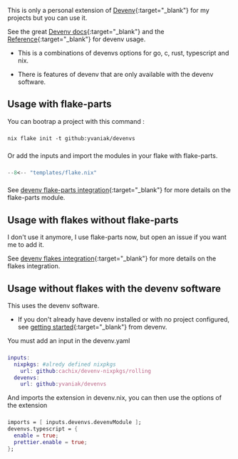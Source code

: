 This is only a personal extension of [Devenv](https://devenv.sh){:target="\_blank"} for my projects but you can use it.

See the great [Devenv docs](https://devenv.sh/getting-started/){:target="\_blank"} and the [Reference](https://devenv.sh/reference/options/){:target="\_blank"} for devenv usage.

- This is a combinations of devenvs options for go, c, rust, typescript and nix.

- There is features of devenv that are only available with the devenv software.

## Usage with flake-parts

You can bootrap a project with this command :

###

    nix flake init -t github:yvaniak/devenvs

###

Or add the inputs and import the modules in your flake with flake-parts.

###

```nix title="templates/flake.nix"
--8<-- "templates/flake.nix"
```

###

See [devenv flake-parts integration](https://devenv.sh/guides/using-with-flake-parts/){:target="\_blank"} for more details on the flake-parts module.

## Usage with flakes without flake-parts

I don't use it anymore, I use flake-parts now, but open an issue if you want me to add it.

See [devenv flakes integration](https://devenv.sh/guides/using-with-flakes/){:target="\_blank"} for more details on the flakes integration.

## Usage without flakes with the devenv software

This uses the devenv software.

- If you don't already have devenv installed or with no project configured, see [getting started](https://devenv.sh/getting-started/#installation){:target="\_blank"} from devenv.

You must add an input in the devenv.yaml

###

```nix title="devenv.yaml"
inputs:
  nixpkgs: #alredy defined nixpkgs
    url: github:cachix/devenv-nixpkgs/rolling
  devenvs:
    url: github:yvaniak/devenvs
```

And imports the extension in devenv.nix, you can then use the options of the extension

###

```nix title="devenv.nix"
imports = [ inputs.devenvs.devenvModule ];
devenvs.typescript = {
  enable = true;
  prettier.enable = true;
};
```
